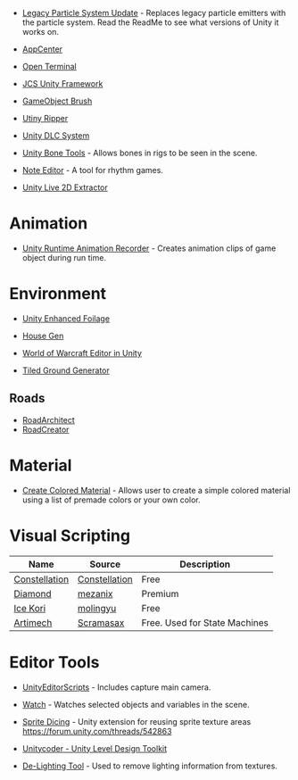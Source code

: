 
* [Legacy Particle System Update](https://github.com/zxsean/Legacy-Particle-System-Updater) - Replaces legacy particle emitters with the particle system.  Read the ReadMe to see what versions of Unity it works on.

* [AppCenter](https://github.com/microsoft/appcenter-sdk-unity)

* [Open Terminal](https://github.com/omid3098/OpenTerminal)

* [JCS Unity Framework](https://github.com/jcs090218/JCSUnity_Framework)

* [GameObject Brush](https://github.com/Kellojo/GameObject-Brush)

* [Utiny Ripper](https://github.com/mafaca/UtinyRipper)

* [Unity DLC System](https://github.com/TheLazyLemur/Unity_DLC_System)

* [Unity Bone Tools](https://github.com/ecidevilin/UnityBoneTools) - Allows bones in rigs to be seen in the scene.

* [Note Editor](https://github.com/setchi/NoteEditor) - A tool for rhythm games.

* [Unity Live 2D Extractor](https://github.com/Perfare/UnityLive2DExtractor)

# Animation

* [Unity Runtime Animation Recorder](https://github.com/newyellow/Unity-Runtime-Animation-Recorder) - Creates animation clips of game object during run time.

# Environment
* [Unity Enhanced Foilage](https://github.com/marmitaTH/unity-enhanced-foliage)

* [House Gen](https://github.com/jkarbows/HouseGen)

* [World of Warcraft Editor in Unity](https://github.com/CucFlavius/wowedit_unity)

* [Tiled Ground Generator](https://github.com/Maximetinu/Tiled-Ground-Generator)

## Roads
* [RoadArchitect](https://github.com/MicroGSD/RoadArchitect)
* [RoadCreator](https://github.com/MCrafterzz/roadcreator)

# Material

* [Create Colored Material](https://github.com/Endarren/Create_Color_Material) - Allows user to create a simple colored material using a list of premade colors or your own color.

# Visual Scripting
| Name | Source | Description | 
| --- | --- | --- |
|[Constellation](https://github.com/ConstellationLanguage/Constellation)|[Constellation](https://github.com/ConstellationLanguage)| Free
|[Diamond](https://assetstore.unity.com/packages/tools/visual-scripting/diamond-visual-scripting-92738)|[mezanix](https://assetstore.unity.com/publishers/18162)| Premium
|[Ice Kori](https://github.com/molingyu/IceKori)|[molingyu](https://github.com/molingyu)|Free
|[Artimech](https://github.com/Scramasax/Artimech)|[Scramasax](https://github.com/Scramasax/)|Free.  Used for State Machines|

# Editor Tools

* [UnityEditorScripts](https://github.com/korintic/UnityEditorScripts) - Includes capture main camera.

* [Watch](https://github.com/wowbroforce/Watch) - Watches selected objects and variables in the scene.

* [Sprite Dicing](https://github.com/Elringus/SpriteDicing) - Unity extension for reusing sprite texture areas https://forum.unity.com/threads/542863

* [Unitycoder - Unity Level Design Toolkit](https://github.com/unitycoder/UnityLevelDesignToolkit)

* [De-Lighting Tool](https://github.com/Unity-Technologies/DeLightingTool) - Used to remove lighting information from textures.


